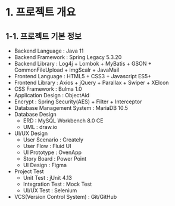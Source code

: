 # 1. 프로젝트 개요

## 1-1. 프로젝트 기본 정보

- Backend Language : Java 11
- Backend Framework : Spring Legacy 5.3.20
- Backend Library : Log4j + Lombok + MyBatis + GSON + CommonFileUpload + imgScalr + JavaMail
- Frontend Language : HTML5 + CSS3 + Javascript ES5+
- Frontend Library : Axios + jQuery + Parallax + Swiper + XEIcon
- CSS Framework : Bulma 1.0
- Application Design : ObjectAid
- Encrypt : Spring Security(AES) + Filter + Interceptor
- Database Management System : MariaDB 10.5
- Database Design
  - ERD : MySQL Workbench 8.0 CE
  - UML : draw.io
- UI/UX Design
  - User Scenario : Creately
  - User Flow : Fluid UI
  - UI Prototype : OvenApp
  - Story Board : Power Point 
  - UI Design : Figma
- Project Test
  - Unit Test : jUnit 4.13
  - Integration Test : Mock Test
  - UI/UX Test : Selenium
- VCS(Version Control System) : Git/GitHub

